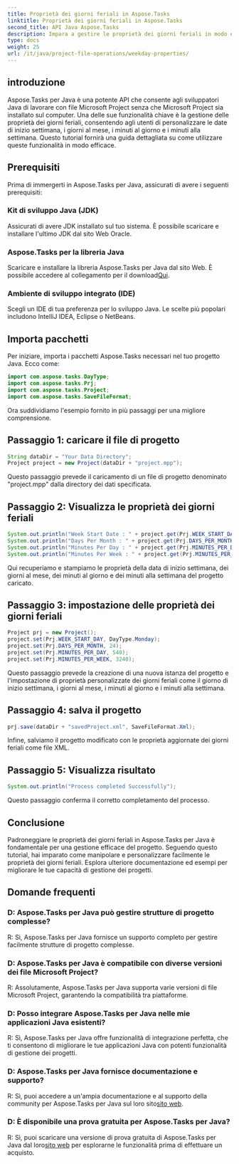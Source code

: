 ```yaml
---
title: Proprietà dei giorni feriali in Aspose.Tasks
linktitle: Proprietà dei giorni feriali in Aspose.Tasks
second_title: API Java Aspose.Tasks
description: Impara a gestire le proprietà dei giorni feriali in modo efficiente in Aspose.Tasks per Java. Personalizza facilmente le date di inizio settimana, i giorni del mese e altro ancora.
type: docs
weight: 25
url: /it/java/project-file-operations/weekday-properties/
---
```

## introduzione
Aspose.Tasks per Java è una potente API che consente agli sviluppatori Java di lavorare con file Microsoft Project senza che Microsoft Project sia installato sul computer. Una delle sue funzionalità chiave è la gestione delle proprietà dei giorni feriali, consentendo agli utenti di personalizzare le date di inizio settimana, i giorni al mese, i minuti al giorno e i minuti alla settimana. Questo tutorial fornirà una guida dettagliata su come utilizzare queste funzionalità in modo efficace.
## Prerequisiti
Prima di immergerti in Aspose.Tasks per Java, assicurati di avere i seguenti prerequisiti:
### Kit di sviluppo Java (JDK)
Assicurati di avere JDK installato sul tuo sistema. È possibile scaricare e installare l'ultimo JDK dal sito Web Oracle.
### Aspose.Tasks per la libreria Java
 Scaricare e installare la libreria Aspose.Tasks per Java dal sito Web. È possibile accedere al collegamento per il download[Qui](https://releases.aspose.com/tasks/java/).
### Ambiente di sviluppo integrato (IDE)
Scegli un IDE di tua preferenza per lo sviluppo Java. Le scelte più popolari includono IntelliJ IDEA, Eclipse o NetBeans.
## Importa pacchetti
Per iniziare, importa i pacchetti Aspose.Tasks necessari nel tuo progetto Java. Ecco come:

```java
import com.aspose.tasks.DayType;
import com.aspose.tasks.Prj;
import com.aspose.tasks.Project;
import com.aspose.tasks.SaveFileFormat;
```

Ora suddividiamo l'esempio fornito in più passaggi per una migliore comprensione.
## Passaggio 1: caricare il file di progetto
```java
String dataDir = "Your Data Directory";
Project project = new Project(dataDir + "project.mpp");
```
Questo passaggio prevede il caricamento di un file di progetto denominato "project.mpp" dalla directory dei dati specificata.
## Passaggio 2: Visualizza le proprietà dei giorni feriali
```java
System.out.println("Week Start Date : " + project.get(Prj.WEEK_START_DAY).toString());
System.out.println("Days Per Month : " + project.get(Prj.DAYS_PER_MONTH).toString());
System.out.println("Minutes Per Day : " + project.get(Prj.MINUTES_PER_DAY).toString());
System.out.println("Minutes Per Week : " + project.get(Prj.MINUTES_PER_WEEK).toString());
```
Qui recuperiamo e stampiamo le proprietà della data di inizio settimana, dei giorni al mese, dei minuti al giorno e dei minuti alla settimana del progetto caricato.
## Passaggio 3: impostazione delle proprietà dei giorni feriali
```java
Project prj = new Project();
project.set(Prj.WEEK_START_DAY, DayType.Monday);
project.set(Prj.DAYS_PER_MONTH, 24);
project.set(Prj.MINUTES_PER_DAY, 540);
project.set(Prj.MINUTES_PER_WEEK, 3240);
```
Questo passaggio prevede la creazione di una nuova istanza del progetto e l'impostazione di proprietà personalizzate dei giorni feriali come il giorno di inizio settimana, i giorni al mese, i minuti al giorno e i minuti alla settimana.
## Passaggio 4: salva il progetto
```java
prj.save(dataDir + "savedProject.xml", SaveFileFormat.Xml);
```
Infine, salviamo il progetto modificato con le proprietà aggiornate dei giorni feriali come file XML.
## Passaggio 5: Visualizza risultato
```java
System.out.println("Process completed Successfully");
```
Questo passaggio conferma il corretto completamento del processo.
## Conclusione
Padroneggiare le proprietà dei giorni feriali in Aspose.Tasks per Java è fondamentale per una gestione efficace del progetto. Seguendo questo tutorial, hai imparato come manipolare e personalizzare facilmente le proprietà dei giorni feriali. Esplora ulteriore documentazione ed esempi per migliorare le tue capacità di gestione dei progetti.
## Domande frequenti
### D: Aspose.Tasks per Java può gestire strutture di progetto complesse?
R: Sì, Aspose.Tasks per Java fornisce un supporto completo per gestire facilmente strutture di progetto complesse.
### D: Aspose.Tasks per Java è compatibile con diverse versioni dei file Microsoft Project?
R: Assolutamente, Aspose.Tasks per Java supporta varie versioni di file Microsoft Project, garantendo la compatibilità tra piattaforme.
### D: Posso integrare Aspose.Tasks per Java nelle mie applicazioni Java esistenti?
R: Sì, Aspose.Tasks per Java offre funzionalità di integrazione perfetta, che ti consentono di migliorare le tue applicazioni Java con potenti funzionalità di gestione dei progetti.
### D: Aspose.Tasks per Java fornisce documentazione e supporto?
 R: Sì, puoi accedere a un'ampia documentazione e al supporto della community per Aspose.Tasks per Java sul loro sito[sito web](https://releases.aspose.com/).
### D: È disponibile una prova gratuita per Aspose.Tasks per Java?
R: Sì, puoi scaricare una versione di prova gratuita di Aspose.Tasks per Java dal loro[sito web](https://reference.aspose.com/tasks/java/) per esplorarne le funzionalità prima di effettuare un acquisto.